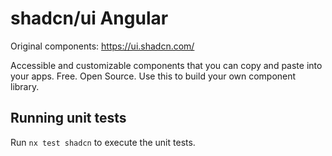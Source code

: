 # shadcn/ui Angular

Original components: https://ui.shadcn.com/

Accessible and customizable components that you can copy and paste into your apps. Free. Open Source. Use this to build your own component library.

## Running unit tests

Run `nx test shadcn` to execute the unit tests.
